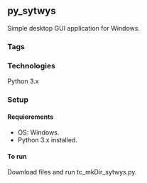 ## py_sytwys
Simple desktop GUI application for Windows.

### Tags

### Technologies
Python 3.x

### Setup
#### Requierements
* OS: Windows.
* Python 3.x installed.
#### To run
Download files and run tc_mkDir_sytwys.py.

